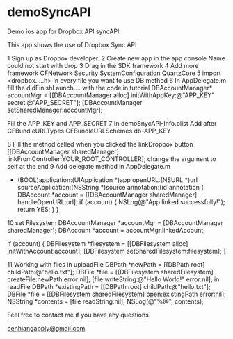 demoSyncAPI
===========

Demo ios app for Dropbox API    syncAPI

This app shows the use of Dropbox Sync API

1 Sign up as Dropbox developer.
2 Create new app in the app console
  Name could not start with drop
3 Drag in the SDK framework
4 Add more framework    CFNetwork Security  SystemConfiguration QuartzCore
5 import <dropbox.....h> in every file you want to use DB method
6 In AppDelegate.m    fill the didFinishLaunch.... with the code in tutorial
   DBAccountManager* accountMgr =
        [[DBAccountManager alloc] initWithAppKey:@"APP_KEY" secret:@"APP_SECRET"];
    [DBAccountManager setSharedManager:accountMgr];
  
   Fill the APP_KEY and APP_SECRET
7 In demoSnycAPI-Info.plist
   Add after <dict>
   <key>CFBundleURLTypes</key>
    <array>
    <dict>
        <key>CFBundleURLSchemes</key>
        <array>
            <string>db-APP_KEY</string>
        </array>
    </dict>
   </array>
   
8 Fill the method called when you clicked the linkDropbox button
   [[DBAccountManager sharedManager] linkFromController:YOUR_ROOT_CONTROLLER];
   change the argument to
    self
    at the end
9 Add delegate method in AppDelegate.m
  - (BOOL)application:(UIApplication *)app openURL:(NSURL *)url
sourceApplication:(NSString *)source annotation:(id)annotation {
    DBAccount *account = [[DBAccountManager sharedManager] handleOpenURL:url];
    if (account) {
        NSLog(@"App linked successfully!");
        return YES;
    }
}

10 set Filesystem
  DBAccountManager *accountMgr = [DBAccountManager sharedManager];
  DBAccount *account = accountMgr.linkedAccount;

  if (account) {
    DBFilesystem *filesystem = [[DBFilesystem alloc] initWithAccount:account];
    [DBFilesystem setSharedFilesystem:filesystem];
  }

11 Working with files
     in uploadFile 
      DBPath *newPath = [[DBPath root] childPath:@"hello.txt"];
      DBFile *file = [[DBFilesystem sharedFilesystem] createFile:newPath error:nil];
      [file writeString:@"Hello World!" error:nil];
    in readFile
      DBPath *existingPath = [[DBPath root] childPath:@"hello.txt"];
      DBFile *file = [[DBFilesystem sharedFilesystem] open:existingPath error:nil];
      NSString *contents = [file readString:nil];
      NSLog(@"%@", contents);


Feel free to contact me if you have any questions.

cenhiangapply@gmail.com
